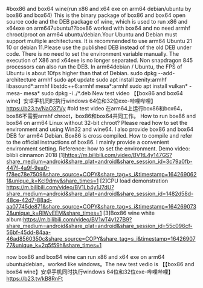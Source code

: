 #box86 and box64 wine(run x86 and x64 exe on arm64 debian/ubuntu by box86 and box64)
This is the binary package of box86 and box64 open source code and the DEB package of wine, which is used to run x86 and x64exe on arm647ubuntu??box86 worked with box64 and no need armhf chroot/proot on arm64 ubuntu/debian.Your Ubuntu and Debian must support multiple architectures. It is recommended to use arm64 Ubuntu 21 10 or debian 11.Please use the published DEB instead of the old DEB under code. There is no need to set the environment variable manually. The execution of X86 and x64exe is no longer separated. Non snapdragon 845 processors can also run the DEB. In arm64debian / Ubuntu, the FPS of Ubuntu is about 10fps higher than that of Debian.
sudo dpkg --add-architecture armhf
sudo apt update
sudo apt install zenity:armhf libasound*:armhf libstdc++6:armhf mesa*:armhf
sudo apt install vulkan* -mesa- mesa*
sudo dpkg -i ./*.deb
New test video
【【box86 and box64 wine】安卓手机同时执行windows 64位和32位exe-哔哩哔哩】 https://b23.tv/NaO37Vy
#old test video
在arm64上运行box86和box64，box86不需要armhf chroot，box86和box64共同工作。
How to run box86 and box64 on arm64 Linux without 32-bit chroot? Please read how to set the environment and using Win32 and wine64. I also provide box86 and box64 DEB for arm64 Debian. Box86 is cross compiled. How to compile and refer to the official instructions of box86. I mainly provide a convenient environment setting. Reference: how to set the environment.
Demo video: blibli cinnamon 2018
[1]https://m.bilibili.com/video/BV1tL4y147GS?share_medium=android&share_plat=android&share_session_id=3c79a0fb-447f-4a9f-9ea0-f78ec78e7509&share_source=COPY&share_tag=s_i&timestamp=1642690621&unique_k=KcI9dmy&share_times=1
[2]CPU load demonstration
https://m.bilibili.com/video/BV1Lb4y1J7dU?share_medium=android&share_plat=android&share_session_id=1482d58d-48ce-42d7-88ad-aa07745de871&share_source=COPY&share_tag=s_i&timestamp=1642690732&unique_k=RlWvEEM&share_times=1
[3]Box86 wine white album:https://m.bilibili.com/video/BV1wT4y127B9?share_medium=android&share_plat=android&share_session_id=55c096cf-56bf-45dd-84aa-46ad8560350c&share_source=COPY&share_tag=s_i&timestamp=1642690777&unique_k=2q5f59h&share_times=1

now box86 and box64 wine can run x86 and x64 exe on arm64 ubuntu/debian，worked like windows。The new test vedio is
【【box86 and box64 wine】安卓手机同时执行windows 64位和32位exe-哔哩哔哩】 https://b23.tv/kB8RnFt
